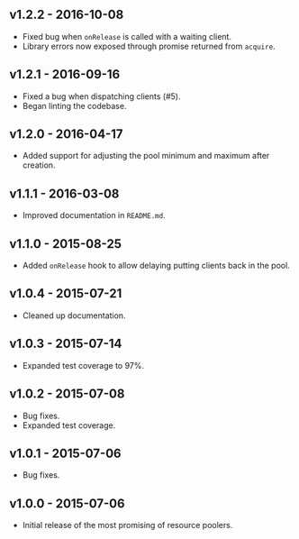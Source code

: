 
## v1.2.2 - 2016-10-08
 - Fixed bug when `onRelease` is called with a waiting client.
 - Library errors now exposed through promise returned from `acquire`.

## v1.2.1 - 2016-09-16
 - Fixed a bug when dispatching clients (#5).
 - Began linting the codebase.

## v1.2.0 - 2016-04-17
 - Added support for adjusting the pool minimum and maximum after creation.

## v1.1.1 - 2016-03-08
 - Improved documentation in `README.md`.

## v1.1.0 - 2015-08-25
 - Added `onRelease` hook to allow delaying putting clients back in the pool.

## v1.0.4 - 2015-07-21
 - Cleaned up documentation.

## v1.0.3 - 2015-07-14
 - Expanded test coverage to 97%.

## v1.0.2 - 2015-07-08
 - Bug fixes.
 - Expanded test coverage.

## v1.0.1 - 2015-07-06
 - Bug fixes.

## v1.0.0 - 2015-07-06
 - Initial release of the most promising of resource poolers.

